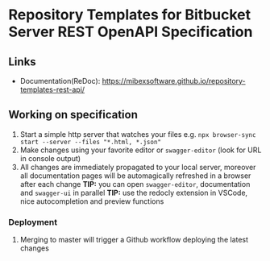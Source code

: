 # Repository Templates for Bitbucket Server REST OpenAPI Specification

## Links

- Documentation(ReDoc): https://mibexsoftware.github.io/repository-templates-rest-api/


## Working on specification

1. Start a simple http server that watches your files e.g. `npx browser-sync start --server --files "*.html, *.json"`
2. Make changes using your favorite editor or `swagger-editor` (look for URL in console output)
3. All changes are immediately propagated to your local server, moreover all documentation pages will be automagically refreshed in a browser after each change
**TIP:** you can open `swagger-editor`, documentation and `swagger-ui` in parallel
**TIP:** use the redocly extension in VSCode, nice autocompletion and preview functions


### Deployment
1. Merging to master will trigger a Github workflow deploying the latest changes
